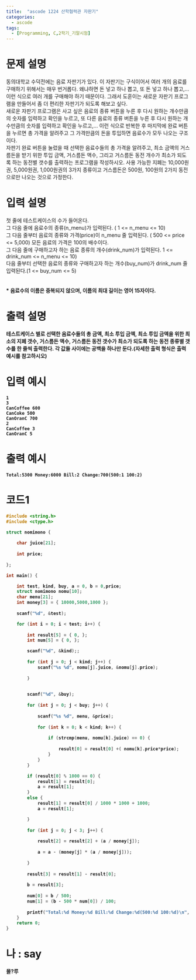 ```yaml
---
title:  "ascode 1224 산학협력관 자판기"
categories:
  - ascode
tags:
  - [Programming, C,2학기_기말시험]
---
```

# 문제 설명
동의대학교 수덕전에는 음료 자판기가 있다. 이 자판기는 구식이어서 여러 개의 음료를 구매하기 위해서는 매우 번거롭다. 왜냐하면 돈 넣고 하나 뽑고, 또 돈 넣고 하나 뽑고,… 이런 식으로 여러 개를 구매해야 하기 때문이다. 그래서 도훈이는 새로운 자판기 프로그램을 만들어서 좀 더 편리한 자판기가 되도록 해보고 싶다.<br>
새로운 자판기 프로그램은 사고 싶은 음료의 종류 버튼을 누른 후 다시 원하는 개수만큼의 숫자를 입력하고 확인을 누르고, 또 다른 음료의 종류 버튼을 누른 후 다시 원하는 개수만큼의 숫자를 입력하고 확인을 누르고,… 이런 식으로 반복한 후 마지막에 완료 버튼을 누르면 총 가격을 알려주고 그 가격만큼의 돈을 투입하면 음료수가 모두 나오는 구조이다. <br>
자판기 완료 버튼을 눌렀을 때 선택한 음료수들의 총 가격을 알려주고, 최소 금액의 거스름돈을 받기 위한 투입 금액, 거스름돈 액수, 그리고 거스름돈 동전 개수가 최소가 되도록 하는 동전별 갯수를 출력하는 프로그램을 작성하시오. 사용 가능한 지폐는 10,000원권, 5,000원권, 1,000원권의 3가지 종류이고 거스름돈은 500원, 100원의 2가지 동전으로만 나오는 것으로 가정한다.<br>


# 입력 설명
첫 줄에 테스트케이스의 수가 들어온다.<br>
그 다음 줄에 음료수의 종류(n_menu)가 입력된다. ( 1 <= n_menu <= 10)<br>
그 다음 줄부터 음료의 종류와 가격(price)이 n_menu 줄 입력된다. ( 500 <= price <= 5,000)  모든 음료의 가격은 100의 배수이다.<br>
그 다음 줄에 구매하고자 하는 음료 종류의 개수(drink_num)가 입력된다. 1 <= drink_num <= n_menu <= 10)<br>
다음 줄부터 선택한 음료의 종류와 구매하고자 하는 개수(buy_num)가 drink_num 줄 입력된다.(1 <= buy_num <= 5)<br>
<br>
<br>
<b>* 음료수의 이름은 중복되지 않으며, 이름의 최대 길이는 영어 15자이다.<b>

# 출력 설명
테스트케이스 별로 선택한 음료수들의 총 금액, 최소 투입 금액, 최소 투입 금액을 위한 최소의 지폐 갯수, 거스름돈 액수, 거스름돈 동전 갯수가 최소가 되도록 하는 동전 종류별 갯수를 한 줄씩 출력한다. 각 값들 사이에는 공백을 하나만 둔다.(자세한 출력 형식은 출력 예시를 참고하시오)
# 입력 예시
```
1
3
CanCoffee 600
CanCoke 500
CanOranC 700
2
CanCoffee 3
CanOranC 5
```
# 출력 예시
```
Total:5300 Money:6000 Bill:2 Change:700(500:1 100:2)
```
# 코드1

```c
#include <string.h>
#include <ctype.h>

struct nomimono {
 
    char juice[21];
 
    int price;
 
};

int main() {

    int test, kind, buy, a = 0, b = 0,price;
    struct nomimono nomu[10];
    char menu[21];
    int money[3] = { 10000,5000,1000 };
 
    scanf("%d", &test);

    for (int i = 0; i < test; i++) {
 
        int result[5] = { 0, };
        int num[5] = { 0, };

        scanf("%d", &kind);;
 
        for (int j = 0; j < kind; j++) {
            scanf("%s %d", nomu[j].juice, &nomu[j].price);
 
        }
 

        scanf("%d", &buy);
 
        for (int j = 0; j < buy; j++) {
 
            scanf("%s %d", menu, &price);
 
            for (int k = 0; k < kind; k++) {
 
                if (strcmp(menu, nomu[k].juice) == 0) {
 
                    result[0] = result[0] +( nomu[k].price*price);
                }
            }
        }

        if (result[0] % 1000 == 0) {
            result[1] = result[0];
            a = result[1];
        }
        else {
            result[1] = result[0] / 1000 * 1000 + 1000;
            a = result[1];

        }
 
        for (int j = 0; j < 3; j++) {
 
            result[2] = result[2] + (a / money[j]);
 
            a = a - (money[j] * (a / money[j]));
 
        }
 
        result[3] = result[1] - result[0];
 
        b = result[3];
 
        num[0] = b / 500;
        num[1] = (b - 500 * num[0]) / 100;
 
        printf("Total:%d Money:%d Bill:%d Change:%d(500:%d 100:%d)\n", result[0], result[1], result[2], result[3], num[0], num[1]);
    }
    return 0;
}
```

# 나 : say

몰?루